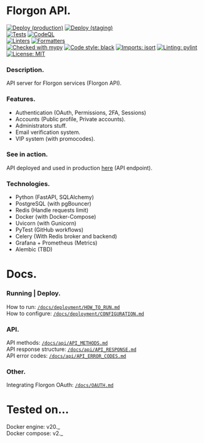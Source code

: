 # Florgon API.

[![Deploy (production)](https://github.com/florgon/api/actions/workflows/deploy-production.yml/badge.svg)](https://github.com/florgon/api/actions/workflows/deploy-production.yml)
[![Deploy (staging)](https://github.com/florgon/api/actions/workflows/deploy-staging.yml/badge.svg)](https://github.com/florgon/api/actions/workflows/deploy-staging.yml) \
[![Tests](https://github.com/florgon/api/actions/workflows/tests.yml/badge.svg)](https://github.com/florgon/api/actions/workflows/tests.yml)
[![CodeQL](https://github.com/florgon/api/actions/workflows/codeql.yml/badge.svg)](https://github.com/florgon/api/actions/workflows/codeql.yml) \
[![Linters](https://github.com/florgon/api/actions/workflows/linters.yml/badge.svg)](https://github.com/florgon/api/actions/workflows/linters.yml)
[![Formatters](https://github.com/florgon/api/actions/workflows/formatters.yml/badge.svg)](https://github.com/florgon/api/actions/workflows/formatters.yml) \
[![Checked with mypy](http://www.mypy-lang.org/static/mypy_badge.svg)](http://mypy-lang.org/)
[![Code style: black](https://img.shields.io/badge/code%20style-black-000000.svg)](https://github.com/psf/black)
[![Imports: isort](https://img.shields.io/badge/%20imports-isort-%231674b1?style=flat&labelColor=ef8336)](https://pycqa.github.io/isort/)
[![Linting: pylint](https://img.shields.io/badge/linting-pylint-yellowgreen?style=flat)](https://github.com/PyCQA/pylint) \
<a href="https://github.com/florgon/api/blob/main/LICENSE"><img alt="License: MIT" src="https://black.readthedocs.io/en/stable/_static/license.svg"></a>

### Description.

API server for Florgon services (Florgon API).

### Features.

- Authentication (OAuth, Permissions, 2FA, Sessions)
- Accounts (Public profile, Private accounts).
- Administrators stuff.
- Email verification system.
- VIP system (with promocodes).

### See in action.

API deployed and used in production [here](https://api.florgon.space/v1) (API endpoint).

### Technologies.

- Python (FastAPI, SQLAlchemy)
- PostgreSQL (with pgBouncer)
- Redis (Handle requests limit)
- Docker (with Docker-Compose)
- Uvicorn (with Gunicorn)
- PyTest (GitHub workflows)
- Celery (With Redis broker and backend)
- Grafana + Prometheus (Metrics)
- Alembic (TBD)

# Docs.

### Running | Deploy.

How to run: [`/docs/deployment/HOW_TO_RUN.md`](/docs/deployment/HOW_TO_RUN.md) \
How to configure: [`/docs/deployment/CONFIGURATION.md`](/docs/deployment/CONFIGURATION.md)

### API.

API methods: [`/docs/api/API_METHODS.md`](/docs/api/API_METHODS.md) \
API response structure: [`/docs/api/API_RESPONSE.md`](/docs/api/API_RESPONSE.md) \
API error codes: [`/docs/api/API_ERROR_CODES.md`](/docs/api/API_ERROR_CODES.md)

### Other.

Integrating Florgon OAuth: [`/docs/OAUTH.md`](/docs/OAUTH.md)

# Tested on...

Docker engine: v20._ \
Docker compose: v2._
